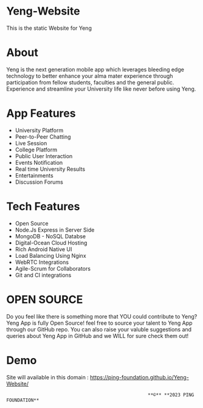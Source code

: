 # Yeng-Website
This is the static Website for Yeng

# About

Yeng is the next generation mobile app which leverages bleeding edge technology to better enhance your alma mater experience through participation from fellow students, faculties and the general public. Experience and streamline your University life like never before using Yeng.

# App Features

* University Platform
* Peer-to-Peer Chatting
* Live Session
* College Platform
* Public User Interaction
* Events Notification
* Real time University Results
* Entertainments
* Discussion Forums

# Tech Features

* Open Source
* Node.Js Express in Server Side
* MongoDB - NoSQL Databse
* Digital-Ocean Cloud Hosting
* Rich Android Native UI
* Load Balancing Using Nginx
* WebRTC Integrations
* Agile-Scrum for Collaborators
* Git and CI integrations

# OPEN SOURCE

Do you feel like there is something more that YOU could contribute to Yeng? Yeng App is fully Open Source! feel free to source your talent to Yeng App through our GitHub repo. You can also raise your valuble suggestions and queries about Yeng App in GitHub and we WILL for sure check them out!


# Demo
Site will available in this domain : https://ping-foundation.github.io/Yeng-Website/


                                                        **©** **2023 PING FOUNDATION**
